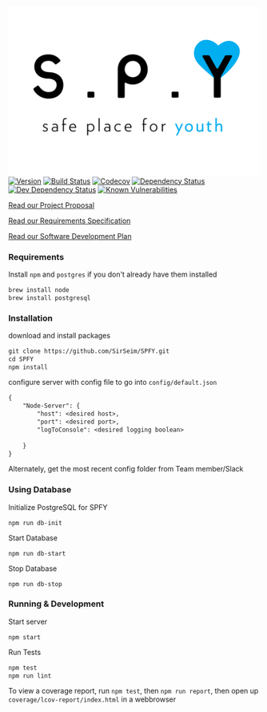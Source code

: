 ![Safe Place for Youth Logo](resources/Logo.jpg "Safe Place for Youth Database Project")
[![Version][version-img]][version-url]
[![Build Status][build-img]][build-url]
[![Codecov][codecov-img]][codecov-url]
[![Dependency Status][dependency-img]][dependency-url]
[![Dev Dependency Status][dev-dependency-img]][dev-dependency-url]
[![Known Vulnerabilities][snyk-img]][snyk-url]


[Read our Project Proposal](docs/Project_Proposal.md)

[Read our Requirements Specification](docs/Requirements_Specification.md)

[Read our Software Development Plan](docs/Software_Development_Plan.md)

### Requirements
Install `npm` and `postgres` if you don't already have them installed
```
brew install node
brew install postgresql
```

### Installation
download and install packages
```
git clone https://github.com/SirSeim/SPFY.git
cd SPFY
npm install
```

configure server with config file to go into `config/default.json`
```
{
    "Node-Server": {
        "host": <desired host>,
        "port": <desired port>,
        "logToConsole": <desired logging boolean>

    }
}
```
Alternately, get the most recent config folder from Team member/Slack

### Using Database

Initialize PostgreSQL for SPFY
```
npm run db-init
```

Start Database
```
npm run db-start
```

Stop Database
```
npm run db-stop
```

### Running & Development

Start server
```
npm start
```

Run Tests
```
npm test
npm run lint
```

To view a coverage report, run `npm test`, then `npm run report`, then open up `coverage/lcov-report/index.html` in a webbrowser

[version-img]: https://img.shields.io/badge/version-in%20development-red.svg
[version-url]: https://github.com/SirSeim/SPFY

[build-img]: https://travis-ci.org/SirSeim/SPFY.svg?branch=master
[build-url]: https://travis-ci.org/SirSeim/SPFY

[codecov-img]: https://codecov.io/gh/SirSeim/SPFY/branch/master/graph/badge.svg
[codecov-url]: https://codecov.io/gh/SirSeim/SPFY

[dependency-img]: https://david-dm.org/SirSeim/SPFY.svg
[dependency-url]: https://david-dm.org/SirSeim/SPFY

[dev-dependency-img]: https://david-dm.org/SirSeim/SPFY/dev-status.svg
[dev-dependency-url]: https://david-dm.org/SirSeim/SPFY?type=dev

[snyk-img]: https://snyk.io/test/github/SirSeim/SPFY.git/badge.svg
[snyk-url]: https://snyk.io/test/github/SirSeim/SPFY.git
